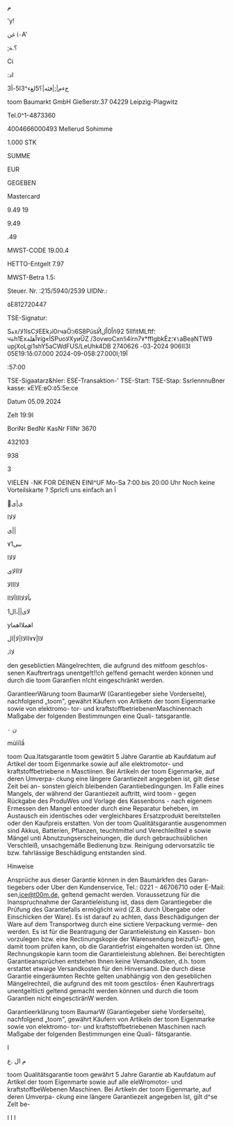 م

'y!

غن
ί٠Α'

;؟.ة

Ci

:اد

جءم|;|فئه|؟5لغء^3ا5-أ3

toom Baumarkt GmbH
Gießerstr.37
04229 Leipzig-Plagwitz

Tel.0^1-4873360

4004666000493 Mellerud Sohimme

1.000 STK

SUMME

EUR

GEGEBEN

Mastercard

9.49 19

9.49

.49

MWST-CODE
19.00.4

HETTO-Entgelt
7.97

MWST-Betra
1.5:

Steuer. Nr. :215/5940/2539
UIDNr.:

٥E812720447

TSE-Signatur:

Sهx/ا1لاsCلاEEkذĩ0rчaÖ؛ı6S8PũsЙاً0اًلň92
5ااfitMLftf؛чةh1Ex٧اًهلةíg«ỈSPυoلاXyиŰZ
/3ovwoCxn!i4írn7٧*fflgbkÉz٧١؛aBeạNTW9
upjXoLgi1shY5aCWdFUS/LeUhk4DB
2740626
ا3اا906
2024-03-05Ε19:1δ:07.000
2024-09-05آ19;ا8:27.000

:57:00

TSE-Sigaatarz&hler:
ESE-Transaktion-'
TSE-Start:
TSE-Stap:
SsrlennnuBner kasse: кЕУЕ:вО:٥5:5е:се

Datum
05.09.2024

Zelt
19:ا9

BoriNr BedNr KasNr FllNr
3670

432103

938

3

VIELEN ٠ΝΚ FOR DEINEN EINI^UF
Μο-Sa 7:00 bis 20:00 Uhr
Noch keine Vorteilskarte ?
Sprlcfi uns einfach an أ

ى|ى

لالاا

ى||

٧1ىىى

لالاا

لااالاى

لاااالا

ىألالااااألااا

1لاى||،ال

yاهملااهما

لاا|٧٧االاا|لا|ال

،لاا

den geseblictien Mängeاrechteπ, die aufgrund des mitfoom gesch!os-
senen Kauftrertrags unentge!t!!ch ge!fend gemacht werden können und
durch die toom Garanfien n!cht eingeschränkt werden.

GarantleerWärung
toom BaumarW (Garantiegeber siehe Vorderseite),
nachfolgend „toom", gewährt Käufern von Artiketn
der toom Eigenmarke sowie von elektromo-
tor- und kraftstoffbetriebenenMaschinennach
Maßgabe der folgenden Bestimmungen eine Quali-
tatsgarantle.

ن
٠

mủĩíĩầ

toom Qua.ltatsgarantle
toom gewätirt 5 Jahre Garantie ab Kaufdatum auf Artikel der toom
Eigenmarke sowie auf alle elektromotor- und kraftstoffbetriebene n
Masctiinen. Bei Artikeln der toom Eigenmarke, auf deren Umverpa-
ckung eine längere Garantiezeit angegeben ist, gilt diese Zeit bei an-
sonsten gleich bleibenden Garantiebedingungen. Im Falle eines Mangels,
der während der Garantiezeit auftritt, wird toom - gegen Rückgabe
des ProduWes und Vorlage des Kassenbons - nach eigenem Ermessen
den Mangel entoeder durch eine Reparatur beheben, im Austausch
ein identisches oder vergleichbares Ersatzprodukt bereitstellen oder
den Kaufpreis erstatten. Von der toom Qualitätsgarantie ausgenommen
sind Akkus, Batterien, Pflanzen, teuchtmittel und Verechleißteil e sowie
Mängel unti Abnutzungserscheinungen, die durch gebrauchsüblichen
Verschleiß, unsachgemäße Bedienung bzw. Reinigung odervorsatzlic tie
bzw. fahrlässige Beschädigung entstanden sind.

Hinweise

Ansprüche aus dieser Garantie können in den Baumärkfen des Garan-
tiegebers oder Uber den Kundenservice, Tel.: 0221 - 46706710 oder
E-Mail: sen,ice@t00m.de, geltend gemacht werden. Voraussetzung für
die Inanspruchnahme der Garantieleistung ist, dass dem Garantiegeber
die Prüfung des Garantiefalls ermöglicht wird (Ζ.Β. durch Übergabe oder
Einschicken der Ware). Es ist darauf zu achten, dass Beschädigungen
der Ware auf dem Transportweg durch eine sictiere Verpackung vermie-
den werden. Es ist für die Beantragung der Garantieleistung ein Kassen-
bon vorzulegen bzw. eine Rectinungskopie der Warensendung beizufU-
gen, damit toom prüfen kann, ob die Garantiefrist eingehalten worden
ist. Ohne Rechnungskopie kann toom die Garantieleistung ablehnen. Bei
berechtigten Garantieansprüchen entstehen Ihnen keine Vemandkosten,
d.h. toom erstattet etwaige Versandkosten für den Hinversand.
Die durch diese Garantie eingeräumten Rechte gelten unabhängig von
den geseblichen Mängelrechteil, die aufgrund des mit toom gesctilos-
ểnen Kauhrertrags unentgeltlicti geltend gemacht werden können und
durch die toom Garantien nicht eingesctiränW werden.

Garantieerklärung
toom BaumarW (Garantiegeber siehe Vorderseite),
nachfolgend „toom", gewährt Käufern von Artikeln
der toom Eigenmarke sowie von elektromo-
tor- und kraftstoffbetriebenen Maschinen nach
Maßgabe der folgenden Bestimmungen eine Quali-
fâtsgarantie.

I

م
ال
.ع

toom Qualitätsgarantie
toom gewährt 5 Jahre Garantie ab Kaufdatum auf Artikel der toom
Eigenmarte sowie auf alle eleWromotor- und kraftstoffbeWebenen
Maschinen. Bei Artikeln der toom Eigenmarte, auf deren Umverpa-
ckung eine längere Garantiezeit angegeben Ist, gilt d^se Zelt be-

ا
I
ا
